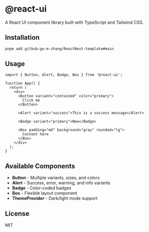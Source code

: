 # @react-ui

A React UI component library built with TypeScript and Tailwind CSS.

## Installation

```bash
pnpm add github:ge-m-zhang/ReactNest-template#main
```

## Usage

```tsx
import { Button, Alert, Badge, Box } from '@react-ui';

function App() {
  return (
    <div>
      <Button variant="contained" color="primary">
        Click me
      </Button>

      <Alert variant="success">This is a success message</Alert>

      <Badge variant="primary">New</Badge>

      <Box padding="md" background="gray" rounded="lg">
        Content here
      </Box>
    </div>
  );
}
```

## Available Components

- **Button** - Multiple variants, sizes, and colors
- **Alert** - Success, error, warning, and info variants
- **Badge** - Color-coded badges
- **Box** - Flexible layout component
- **ThemeProvider** - Dark/light mode support

## License

MIT
